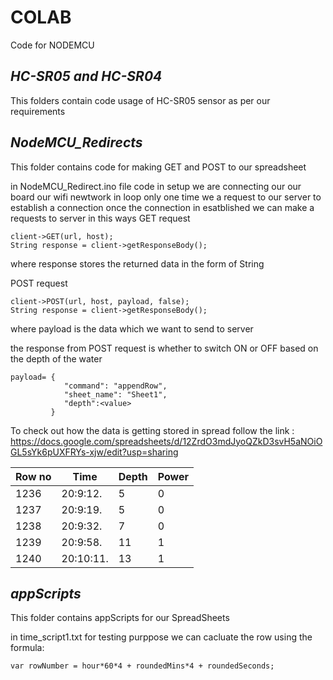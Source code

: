 # COLAB
Code for NODEMCU
## *HC-SR05 and HC-SR04* 
This folders contain code usage of HC-SR05 sensor as per our requirements
## *NodeMCU_Redirects*
This folder contains code for making GET and POST to our spreadsheet

in NodeMCU_Redirect.ino file code
in setup we are connecting our our board our wifi newtwork
in loop only one time we a request to our server to establish a connection 
once the connection in esatblished we can make a requests to server in this ways
GET request

    client->GET(url, host);
    String response = client->getResponseBody();
where response stores the returned data in the form of String

POST request

    client->POST(url, host, payload, false);
    String response = client->getResponseBody();   
where payload is the data which we want to send to server

the response from POST request is whether to switch ON or OFF based on the depth of the water

    payload= {
                "command": "appendRow",
                "sheet_name": "Sheet1", 
                "depth":<value> 
             }
To check out how the data is getting stored in spread follow the link : https://docs.google.com/spreadsheets/d/12ZrdO3mdJyoQZkD3svH5aNOiOGL5sYk6pUXFRYs-xjw/edit?usp=sharing

				
Row no | Time | Depth | Power	
------ | ---- | ----- | -----
1236 |	20:9:12. |	5 |	0	
1237 | 	20:9:19. |	5 |	0	
1238 |	20:9:32. |	7 |	0	
1239 |	20:9:58. |	11 | 1	
1240 |	20:10:11. |	13 | 1	



## *appScripts*
This folder contains  appScripts for our SpreadSheets

in time_script1.txt  for testing purppose we can cacluate the row using the formula:

    var rowNumber = hour*60*4 + roundedMins*4 + roundedSeconds;